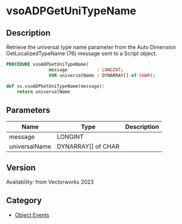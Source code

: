 # vsoADPGetUniTypeName

## Description
Retrieve the universal type name parameter from the Auto Dimension GetLocalizedTypeName (76) message sent to a Script object.

```pascal
PROCEDURE vsoADPGetUniTypeName(
				message           : LONGINT;
				VAR universalName : DYNARRAY[] of CHAR);
```

```python
def vs.vsoADPGetUniTypeName(message):
    return universalName
```

## Parameters
|Name|Type|Description|
|---|---|---|
|message|LONGINT|   |
|universalName|DYNARRAY[] of CHAR|   |

## Version
Availability: from Vectorworks 2023

## Category
* [Object Events](../Categories/Object%20Events.md)
